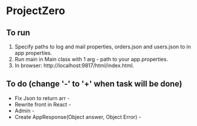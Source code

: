 # ProjectZero

## To run
1. Specify paths to log and mail properties, orders.json and users.json to in app properties.
1. Run main in Main class with 1 arg - path to your app.properties.
1. In browser: http://localhost:9817/html/index.html.

## To do (change '-' to '+' when task will be done)
* Fix Json to return arr -
* Rewrite front in React -
* Admin -
* Create AppResponse(Object answer, Object Error) - 
